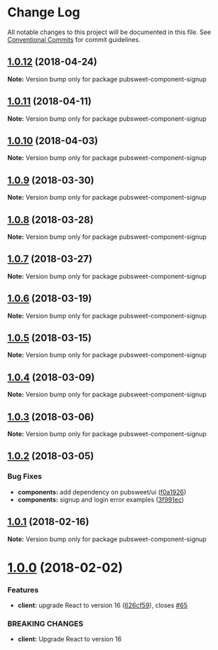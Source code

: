 # Change Log

All notable changes to this project will be documented in this file.
See [Conventional Commits](https://conventionalcommits.org) for commit guidelines.

<a name="1.0.12"></a>
## [1.0.12](https://gitlab.coko.foundation/pubsweet/pubsweet/compare/pubsweet-component-signup@1.0.11...pubsweet-component-signup@1.0.12) (2018-04-24)




**Note:** Version bump only for package pubsweet-component-signup

<a name="1.0.11"></a>
## [1.0.11](https://gitlab.coko.foundation/pubsweet/pubsweet/compare/pubsweet-component-signup@1.0.10...pubsweet-component-signup@1.0.11) (2018-04-11)




**Note:** Version bump only for package pubsweet-component-signup

<a name="1.0.10"></a>
## [1.0.10](https://gitlab.coko.foundation/pubsweet/pubsweet/compare/pubsweet-component-signup@1.0.9...pubsweet-component-signup@1.0.10) (2018-04-03)




**Note:** Version bump only for package pubsweet-component-signup

<a name="1.0.9"></a>
## [1.0.9](https://gitlab.coko.foundation/pubsweet/pubsweet/compare/pubsweet-component-signup@1.0.8...pubsweet-component-signup@1.0.9) (2018-03-30)




**Note:** Version bump only for package pubsweet-component-signup

<a name="1.0.8"></a>
## [1.0.8](https://gitlab.coko.foundation/pubsweet/pubsweet/compare/pubsweet-component-signup@1.0.7...pubsweet-component-signup@1.0.8) (2018-03-28)




**Note:** Version bump only for package pubsweet-component-signup

<a name="1.0.7"></a>
## [1.0.7](https://gitlab.coko.foundation/pubsweet/pubsweet/compare/pubsweet-component-signup@1.0.6...pubsweet-component-signup@1.0.7) (2018-03-27)




**Note:** Version bump only for package pubsweet-component-signup

<a name="1.0.6"></a>
## [1.0.6](https://gitlab.coko.foundation/pubsweet/pubsweet/compare/pubsweet-component-signup@1.0.5...pubsweet-component-signup@1.0.6) (2018-03-19)




**Note:** Version bump only for package pubsweet-component-signup

<a name="1.0.5"></a>
## [1.0.5](https://gitlab.coko.foundation/pubsweet/pubsweet/compare/pubsweet-component-signup@1.0.4...pubsweet-component-signup@1.0.5) (2018-03-15)




**Note:** Version bump only for package pubsweet-component-signup

<a name="1.0.4"></a>

## [1.0.4](https://gitlab.coko.foundation/pubsweet/pubsweet/compare/pubsweet-component-signup@1.0.3...pubsweet-component-signup@1.0.4) (2018-03-09)

**Note:** Version bump only for package pubsweet-component-signup

<a name="1.0.3"></a>

## [1.0.3](https://gitlab.coko.foundation/pubsweet/pubsweet/compare/pubsweet-component-signup@1.0.2...pubsweet-component-signup@1.0.3) (2018-03-06)

**Note:** Version bump only for package pubsweet-component-signup

<a name="1.0.2"></a>

## [1.0.2](https://gitlab.coko.foundation/pubsweet/pubsweet/compare/pubsweet-component-signup@1.0.1...pubsweet-component-signup@1.0.2) (2018-03-05)

### Bug Fixes

* **components:** add dependency on pubsweet/ui ([f0a1926](https://gitlab.coko.foundation/pubsweet/pubsweet/commit/f0a1926))
* **components:** signup and login error examples ([3f991ec](https://gitlab.coko.foundation/pubsweet/pubsweet/commit/3f991ec))

<a name="1.0.1"></a>

## [1.0.1](https://gitlab.coko.foundation/pubsweet/pubsweet/compare/pubsweet-component-signup@1.0.0...pubsweet-component-signup@1.0.1) (2018-02-16)

**Note:** Version bump only for package pubsweet-component-signup

<a name="1.0.0"></a>

# [1.0.0](https://gitlab.coko.foundation/pubsweet/pubsweet/compare/pubsweet-component-signup@0.5.0...pubsweet-component-signup@1.0.0) (2018-02-02)

### Features

* **client:** upgrade React to version 16 ([626cf59](https://gitlab.coko.foundation/pubsweet/pubsweet/commit/626cf59)), closes [#65](https://gitlab.coko.foundation/pubsweet/pubsweet/issues/65)

### BREAKING CHANGES

* **client:** Upgrade React to version 16

